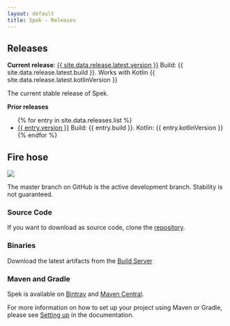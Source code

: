```yaml
---
layout: default
title: Spek - Releases
---
```


## Releases

**Current release**: <a href="{{ site.data.release.latest.notes }}">{{ site.data.release.latest.version }}</a> Build: {{ site.data.release.latest.build }}. Works with Kotlin {{ site.data.release.latest.kotlinVersion }}

The current stable release of Spek. 

**Prior releases**

<ul>
{% for entry in site.data.releases.list %}
<li><a href="{{ entry.notes }}">{{ entry.version }}</a> Build: {{ entry.build }}. Kotlin: {{ entry.kotlinVersion }}</li>
{% endfor %}
</ul>

## Fire hose

<a href="http://teamcity.jetbrains.com/viewType.html?buildTypeId=Spek_BuildAndTests">
<img src="http://teamcity.jetbrains.com/app/rest/builds/buildType:(id:Spek_BuildAndTests)/statusIcon"/>
</a>

The master branch on GitHub is the active development branch. Stability is not guaranteed. 
 
### Source Code

If you want to download as source code, clone the [repository](https://github.com/jetbrains/spek).

### Binaries

Download the latest artifacts from the [Build Server](https://teamcity.jetbrains.com/viewLog.html?buildId=853167&tab=buildResultsDiv&buildTypeId=Spek_BuildAndTests)


### Maven and Gradle

Spek is available on [Bintray](https://bintray.com/jetbrains/spek/spek) and [Maven Central](http://search.maven.org/).

For more information on how to set up your project using Maven or Gradle, please see [Setting up](http://jetbrains.github.io/spek/docs/latest/#_setting_up) in the documentation.

